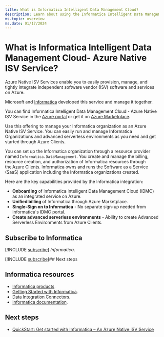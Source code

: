 ```yaml
---
title: What is Informatica Intelligent Data Management Cloud?
description: Learn about using the Informatica Intelligent Data Management Cloud - Azure Native ISV Service.
ms.topic: overview
ms.date: 01/17/2024
---
```


# What is Informatica Intelligent Data Management Cloud- Azure Native ISV Service?

Azure Native ISV Services enable you to easily provision, manage, and tightly integrate independent software vendor (ISV) software and services on Azure. 

Microsoft and [Informatica](https://www.informatica.com/) developed this service and manage it together.

You can find Informatica Intelligent Data Management Cloud - Azure Native ISV Service in the [Azure portal](https://portal.azure.com/) or get it on [Azure Marketplace](https://azuremarketplace.microsoft.com/marketplace/apps/).

Use this offering to manage your Informatica organization as an Azure Native ISV Service. You can easily run and manage Informatica Organizations and advanced serverless environments as you need and get started through Azure Clients.

You can set up the Informatica organization through a resource provider named `Informatica.DataManagement`. You create and manage the billing, resource creation, and authorization of Informatica resources through the Azure Clients. Informatica owns and runs the Software as a Service (SaaS) application including the Informatica organizations created.

Here are the key capabilities provided by the Informatica integration:

- **Onboarding** of Informatica Intelligent Data Management Cloud (IDMC)  as an integrated service on Azure.
- **Unified billing** of Informatica through Azure Marketplace.
- **Single-Sign on to Informatica** - No separate sign-up needed from Informatica's IDMC portal.
- **Create advanced serverless environments** - Ability to create Advanced Serverless Environments from Azure Clients.

## Subscribe to Informatica

[!INCLUDE [subscribe](../includes/subscribe.md)] *Informatica*.

[!INCLUDE [subscribe](../includes/subscribe-from-azure-portal.md)]## Next steps

## Informatica resources

- [Informatica products](https://www.informatica.com/products.html).
- [Getting Started with Informatica](https://docs.informatica.com/integration-cloud/data-integration/current-version/getting-started/preface.html).
- [Data Integration Connectors](https://docs.informatica.com/integration-cloud/data-integration-connectors/current-version.html).
- [Informatica documentation](https://docs.informatica.com/).

## Next steps

- [QuickStart: Get started with Informatica – An Azure Native ISV Service](create.md)

